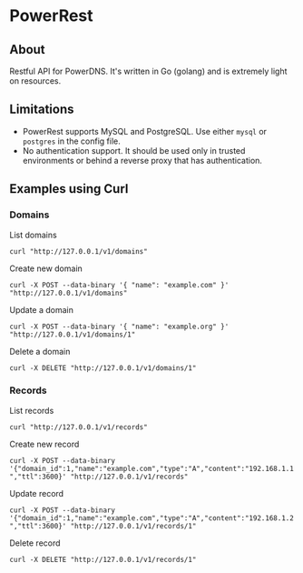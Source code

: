 # PowerRest

## About

Restful API for PowerDNS. It's written in Go (golang) and is extremely light on resources.

## Limitations
* PowerRest supports MySQL and PostgreSQL. Use either `mysql` or `postgres` in the config file.
* No authentication support. It should be used only in trusted environments or behind a reverse proxy that has authentication.

## Examples using Curl

### Domains

List domains

`curl "http://127.0.0.1/v1/domains"`

Create new domain

`curl -X POST --data-binary '{ "name": "example.com" }' "http://127.0.0.1/v1/domains"`

Update a domain

`curl -X POST --data-binary '{ "name": "example.org" }' "http://127.0.0.1/v1/domains/1"`

Delete a domain

`curl -X DELETE "http://127.0.0.1/v1/domains/1"`

### Records

List records

`curl "http://127.0.0.1/v1/records"`

Create new record

`curl -X POST --data-binary '{"domain_id":1,"name":"example.com","type":"A","content":"192.168.1.1","ttl":3600}' "http://127.0.0.1/v1/records"`

Update record

`curl -X POST --data-binary '{"domain_id":1,"name":"example.com","type":"A","content":"192.168.1.2","ttl":3600}' "http://127.0.0.1/v1/records/1"`

Delete record

`curl -X DELETE "http://127.0.0.1/v1/records/1"`